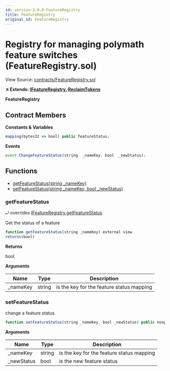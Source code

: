 ```yaml
---
id: version-3.0.0-FeatureRegistry
title: FeatureRegistry
original_id: FeatureRegistry
---
```


# Registry for managing polymath feature switches (FeatureRegistry.sol)

View Source: [contracts/FeatureRegistry.sol](../../contracts/FeatureRegistry.sol)

**↗ Extends: [IFeatureRegistry](IFeatureRegistry.md), [ReclaimTokens](ReclaimTokens.md)**

**FeatureRegistry**

## Contract Members
**Constants & Variables**

```js
mapping(bytes32 => bool) public featureStatus;

```

**Events**

```js
event ChangeFeatureStatus(string  _nameKey, bool  _newStatus);
```

## Functions

- [getFeatureStatus(string _nameKey)](#getfeaturestatus)
- [setFeatureStatus(string _nameKey, bool _newStatus)](#setfeaturestatus)

### getFeatureStatus

⤾ overrides [IFeatureRegistry.getFeatureStatus](IFeatureRegistry.md#getfeaturestatus)

Get the status of a feature

```js
function getFeatureStatus(string _nameKey) external view
returns(bool)
```

**Returns**

bool

**Arguments**

| Name        | Type           | Description  |
| ------------- |------------- | -----|
| _nameKey | string | is the key for the feature status mapping | 

### setFeatureStatus

change a feature status

```js
function setFeatureStatus(string _nameKey, bool _newStatus) public nonpayable onlyOwner 
```

**Arguments**

| Name        | Type           | Description  |
| ------------- |------------- | -----|
| _nameKey | string | is the key for the feature status mapping | 
| _newStatus | bool | is the new feature status | 

